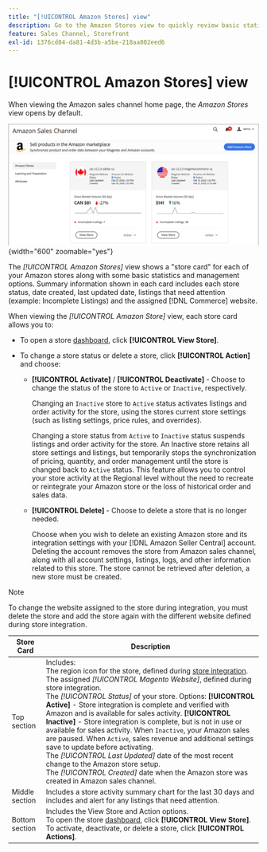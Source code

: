 ```yaml
---
title: "[!UICONTROL Amazon Stores] view"
description: Go to the Amazon Stores view to quickly review basic statistics for each of your Amazon stores, and access management options.
feature: Sales Channel, Storefront
exl-id: 1376cd84-da81-4d3b-a5be-218aa802eed6
---
```

# [!UICONTROL Amazon Stores] view

When viewing the Amazon sales channel home page, the _Amazon Stores_ view opens by default.

![Amazon Stores view](assets/amazon-sales-channel-home-tabs.png){width="600" zoomable="yes"}

The _[!UICONTROL Amazon Stores]_ view shows a "store card" for each of your Amazon stores along with some basic statistics and management options. Summary information shown in each card includes each store status, date created, last updated date, listings that need attention (example: Incomplete Listings) and the assigned [!DNL Commerce] website.

When viewing the _[!UICONTROL Amazon Store]_ view, each store card allows you to:

- To open a store [dashboard](./amazon-store-dashboard.md), click **[!UICONTROL View Store]**.

- To change a store status or delete a store, click **[!UICONTROL Action]** and choose:

   - **[!UICONTROL Activate]** / **[!UICONTROL Deactivate]** - Choose to change the status of the store to `Active` or `Inactive`, respectively.

      Changing an `Inactive` store to `Active` status activates listings and order activity for the store, using the stores current store settings (such as listing settings, price rules, and overrides).

      Changing a store status from `Active` to `Inactive` status suspends listings and order activity for the store. An Inactive store retains all store settings and listings, but temporarily stops the synchronization of pricing, quantity, and order management until the store is changed back to `Active` status. This feature allows you to control your store activity at the Regional level without the need to recreate or reintegrate your Amazon store or the loss of historical order and sales data.

   - **[!UICONTROL Delete]** - Choose to delete a store that is no longer needed.

      Choose when you wish to delete an existing Amazon store and its integration settings with your [!DNL Amazon Seller Central] account. Deleting the account removes the store from Amazon sales channel, along with all account settings, listings, logs, and other information related to this store. The store cannot be retrieved after deletion, a new store must be created.

>[!NOTE]
>To change the website assigned to the store during integration, you must delete the store and add the store again with the different website defined during store integration.

| Store Card     | Description                                                                                                                                                                                                                                                                                                                                                                                                                                                                                                                                                                                                                                                                                                                                                                                                           |
|----------------|-----------------------------------------------------------------------------------------------------------------------------------------------------------------------------------------------------------------------------------------------------------------------------------------------------------------------------------------------------------------------------------------------------------------------------------------------------------------------------------------------------------------------------------------------------------------------------------------------------------------------------------------------------------------------------------------------------------------------------------------------------------------------------------------------------------------------|
| Top section    | Includes: <br>The region icon for the store, defined during [store integration](./store-integration.md).<br> The assigned _[!UICONTROL Magento Website]_, defined during store integration.<br>The _[!UICONTROL Status]_ of your store. Options: **[!UICONTROL Active]** - Store integration is complete and verified with Amazon and is available for sales activity. **[!UICONTROL Inactive]** - Store integration is complete, but is not in use or available for sales activity. When `Inactive`, your Amazon sales are paused. When `Active`, sales revenue and additional settings save to update before activating.<br>The *[!UICONTROL Last Updated]* date of the most recent change to the Amazon store setup.<br>The *[!UICONTROL Created]* date when the Amazon store was created in Amazon sales channel. |
| Middle section | Includes a store activity summary chart for the last 30 days and includes and alert for any listings that need attention.                                                                                                                                                                                                                                                                                                                                                                                                                                                                                                                                                                                                                                                                                             |
| Bottom section | Includes the View Store and Action options.<br>To open the store [dashboard](./amazon-store-dashboard.md), click **[!UICONTROL View Store]**.<br>To activate, deactivate, or delete a store, click **[!UICONTROL Actions]**.                                                                                                                                                                                                                                                                                                                                                                                                                                                                                                                                                                                          |
